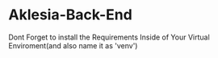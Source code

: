 # Aklesia-Back-End
Dont Forget to install the Requirements Inside of Your Virtual Enviroment(and also name it as 'venv')